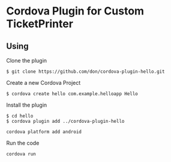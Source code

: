 # Cordova Plugin for Custom TicketPrinter


## Using
Clone the plugin

    $ git clone https://github.com/don/cordova-plugin-hello.git

Create a new Cordova Project

    $ cordova create hello com.example.helloapp Hello
    
Install the plugin

    $ cd hello
    $ cordova plugin add ../cordova-plugin-hello
    
    cordova platform add android
    
Run the code

    cordova run 

